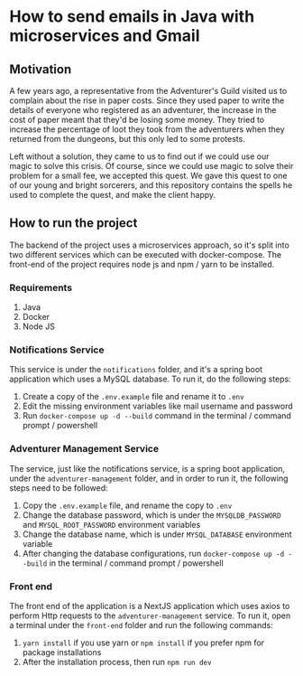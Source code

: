 # How to send emails in Java with microservices and Gmail

## Motivation

A few years ago, a representative from the Adventurer's Guild visited us to complain about the rise in paper costs. Since they used paper to write the details of everyone who registered as an adventurer, the increase in the cost of paper meant that they'd be losing some money. They tried to increase the percentage of loot they took from the adventurers when they returned from the dungeons, but this only led to some protests.

Left without a solution, they came to us to find out if we could use our magic to solve this crisis. Of course, since we could use magic to solve their problem for a small fee, we accepted this quest. We gave this quest to one of our young and bright sorcerers, and this repository contains the spells he used to complete the quest, and make the client happy.

## How to run the project

The backend of the project uses a microservices approach, so it's split into two different services which can be executed with docker-compose. The front-end of the project requires node js and npm / yarn to be installed.

### Requirements

1. Java
2. Docker
3. Node JS

### Notifications Service

This service is under the `notifications` folder, and it's a spring boot application which uses a MySQL database. To run it, do the following steps:

1. Create a copy of the `.env.example` file and rename it to `.env`
2. Edit the missing environment variables like mail username and password
3. Run `docker-compose up -d --build` command in the terminal / command prompt / powershell

### Adventurer Management Service

The service, just like the notifications service, is a spring boot application, under the `adventurer-management` folder, and in order to run it, the following steps need to be followed:

1. Copy the `.env.example` file, and rename the copy to `.env`
2. Change the database password, which is under the `MYSQLDB_PASSWORD` and `MYSQL_ROOT_PASSWORD` environment variables
3. Change the database name, which is under `MYSQL_DATABASE` environment variable
4. After changing the database configurations, run `docker-compose up -d --build` in the terminal / command prompt / powershell

### Front end

The front end of the application is a NextJS application which uses axios to perform Http requests to the `adventurer-management` service. To run it, open a terminal under the `front-end` folder and run the following commands:

1. `yarn install` if you use yarn or `npm install` if you prefer npm for package installations
2. After the installation process, then run `npm run dev`
